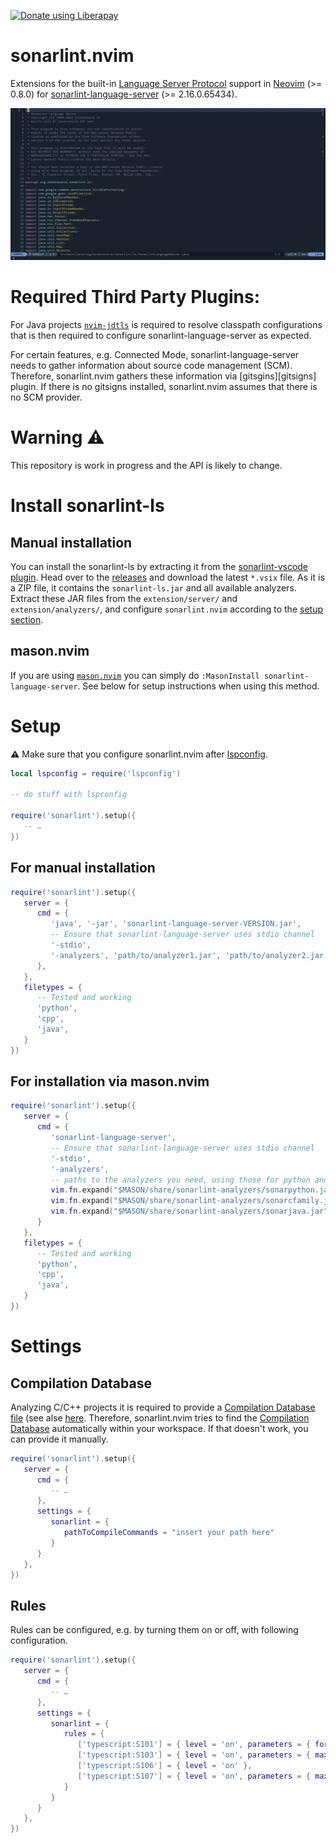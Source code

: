 <script src="https://liberapay.com/schrieveslaach/widgets/button.js"></script>

<noscript><a href="https://liberapay.com/schrieveslaach/donate"><img alt="Donate using Liberapay" src="https://liberapay.com/assets/widgets/donate.svg"></a></noscript>

# sonarlint.nvim

Extensions for the built-in [Language Server Protocol][1] support in
[Neovim][2] (>= 0.8.0) for [sonarlint-language-server][3] (>= 2.16.0.65434).

![Demo of sonarlint.nvim on sonarlint-language-server it self](doc/demo.gif)

# Required Third Party Plugins:

For Java projects [`nvim-jdtls`][nvim-jdtls] is required to resolve classpath
configurations that is then required to configure sonarlint-language-server as
expected.

For certain features, e.g. Connected Mode, sonarlint-language-server needs to
gather information about source code management (SCM). Therefore,
sonarlint.nvim gathers these information via [gitsgins][gitsigns] plugin. If
there is no gitsigns installed, sonarlint.nvim assumes that there is no SCM
provider.

# Warning :warning:

This repository is work in progress and the API is likely to change.

# Install sonarlint-ls

## Manual installation

You can install the sonarlint-ls by extracting it from the [sonarlint-vscode plugin](https://github.com/SonarSource/sonarlint-vscode). Head over to the [releases](https://github.com/SonarSource/sonarlint-vscode/releases) and download the latest `*.vsix` file. As it is a ZIP file, it contains the `sonarlint-ls.jar` and all available analyzers. Extract these JAR files from the `extension/server/` and `extension/analyzers/`, and configure `sonarlint.nvim` according to the [setup section](#setup).

## mason.nvim

If you are using [`mason.nvim`](https://github.com/williamboman/mason.nvim) you can simply do `:MasonInstall sonarlint-language-server`. See below for setup instructions when using this method.

# <a name="setup"></a>Setup

:warning: Make sure that you configure sonarlint.nvim after [lspconfig](https://github.com/neovim/nvim-lspconfig).

```lua
local lspconfig = require('lspconfig')

-- do stuff with lspconfig

require('sonarlint').setup({
   -- …
})
```

## For manual installation

```lua
require('sonarlint').setup({
   server = {
      cmd = {
         'java', '-jar', 'sonarlint-language-server-VERSION.jar',
         -- Ensure that sonarlint-language-server uses stdio channel
         '-stdio',
         '-analyzers', 'path/to/analyzer1.jar', 'path/to/analyzer2.jar', 'path/to/analyzer3.jar',
      },
   },
   filetypes = {
      -- Tested and working
      'python',
      'cpp',
      'java',
   }
})
```

## For installation via mason.nvim

```lua
require('sonarlint').setup({
   server = {
      cmd = {
         'sonarlint-language-server',
         -- Ensure that sonarlint-language-server uses stdio channel
         '-stdio',
         '-analyzers',
         -- paths to the analyzers you need, using those for python and java in this example
         vim.fn.expand("$MASON/share/sonarlint-analyzers/sonarpython.jar"),
         vim.fn.expand("$MASON/share/sonarlint-analyzers/sonarcfamily.jar"),
         vim.fn.expand("$MASON/share/sonarlint-analyzers/sonarjava.jar"),
      }
   },
   filetypes = {
      -- Tested and working
      'python',
      'cpp',
      'java',
   }
})
```

# Settings

## Compilation Database

Analyzing C/C++ projects it is required to provide a [Compilation Database
file][Compilation-Database] (see alse [here][SonarSource-Compilation-Database].
Therefore, sonarlint.nvim tries to find the [Compilation
Database][Compilation-Database] automatically within your workspace. If that
doesn't work, you can provide it manually.

```lua
require('sonarlint').setup({
   server = {
      cmd = {
         -- …
      },
      settings = {
         sonarlint = {
            pathToCompileCommands = "insert your path here"
         }
      }
   },
})
```

## Rules

Rules can be configured, e.g. by turning them on or off, with following
configuration.

```lua
require('sonarlint').setup({
   server = {
      cmd = {
         -- …
      },
      settings = {
         sonarlint = {
            rules = {
               ['typescript:S101'] = { level = 'on', parameters = { format = '^[A-Z][a-zA-Z0-9]*$' } },
               ['typescript:S103'] = { level = 'on', parameters = { maximumLineLength = 180 } },
               ['typescript:S106'] = { level = 'on' },
               ['typescript:S107'] = { level = 'on', parameters = { maximumFunctionParameters = 7 } }
            }
         }
      }
   },
})
```

[1]: https://microsoft.github.io/language-server-protocol/
[2]: https://neovim.io/
[3]: https://github.com/SonarSource/sonarlint-language-server
[nvim-jdtls]: https://github.com/mfussenegger/nvim-jdtls
[gitsgins]: https://github.com/lewis6991/gitsigns.nvim
[SonarSource-Compilation-Database]: https://www.sonarsource.com/blog/alternative-way-to-configure-c-and-cpp-analysis/
[Compilation-Database]: https://clang.llvm.org/docs/JSONCompilationDatabase.html
